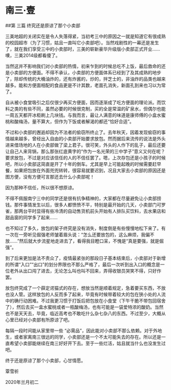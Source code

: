 # 南三·壹 

##第 三篇 终究还是原谅了那个小卖部

三美地超的关闭实在是令人失落得紧，当初考三中的原因之一就是知道它有很成熟的校园超市（为了习惯，姑且一直叫它小卖部吧）。当然戏剧性的一幕还是发生了，就在我们享受三中的小卖部时，三美的崭新豪华升级版小卖部正式开业……噢，三美2014级都看傻了。

当然这并不影响我们对小卖部的热情，初来乍到的时候总吃不上饭，最后救命的还是小卖部的方便面。不得不承认，小卖部的方便面体系已经到了及其成熟的地步了，除却传统的大桶油炸的，还有炸酱的，炒的，拌芝士的，非油炸的品类也越来越多。能和方便面相配的食品更是不计其数，老面孔消失，新面孔到来也习以为常了。 

自从被小食堂吸引之后仅很少再买方便面，因而逐渐成了吃方便面的理论派。而饮料之类的有些不同，虽然必要的时候很克制，买的全是常温的矿泉水，但偶尔也能一周五天都开冰柜刷上几块钱。与我而言，最让人满意的味道是康师傅的小盒水蜜桃和酸梅汤，量不算大，但作为下饭或者解渴的都还“恰好合适”。

不过和小卖部的邂逅却因为不法者的偷窃所终止了。去年秋天，因着发现偷窃的事情越来越多，曾经出入自由的小卖部开始要求放包。然而据后来流传的说法是外头进来借场地的人在小卖部做了梁上君子。很可笑，外头的人作下的乱子，最后还要让自己人来背锅，那么那张红底黄字的“作为一名光荣的三中学子”意义又何在呢？要求放包，不过是对应该信任的人的不信任罢了。嗯，上次存包还是小孩子的时候吧，所以小卖部这简直是开了十年的倒车。尤其是早上可能起晚的时候需要赶早餐，如果把包放在外面兜兜转转，很容易就要迟到，况且大家去小卖部的原因还是图方便，没有方便可言那还去什么小卖部呢！

因为那种不信任，所以很不想原谅。

不得不佩服南宁三中的同学还是很有抗争精神的，大家都在尽量避免让小卖部捞钱。那件事情发生以后，很多人都愤愤不平，特别是最开始的几天，小卖部门可罗雀，那两台平时显得有些冷清的自动售货机前头开始有人排队买饮料，去水果店和甜品窗的同学多了起来……

也不知过了多久，放包的架子终究是没有消失，制度倒是有些慢慢地松下来了。有一次在一旁听见倔强老师皱着眉头说：“怎么还要放包的，这么麻烦，我偏不放……”然后就大步流星地走进去了，看得我目瞪口呆，不愧是“真是要强，就是倔强”。

到了后来更加是法不责众了，疫情最紧张的那段日子基本结束后，小卖部对于新增的所谓“入口”“出口”的划分界限也不那么严格了，最后一次听到出入口的概念是一位老外从出口闯了进去，无论怎么叫也叫不回来，弄得收银员哭笑不得，只好作罢。

放包终究成了一个薛定谔猫式的存在，想放当然是顺着规定，急着要买东西，不放也没人管。这样放包的人反而多了起来，毕竟有时候带着较大的包在狭小处的人流中的确行动困难。不过我更习惯于打饭后把包放在小食堂（下午干脆不带包回宿舍了），然后去买一盒水蜜桃或者一瓶酸梅汤，也有可能是一袋爱特浓的酸奶。当然也不是天天去，毕竟，临近高考也不敢吃什么杂七杂八的东西。不过至少，大概从心里已经对小卖部有所原谅了吧。

每隔一段时间能从家里带一些 “必需品”，因此能对小卖部不那么依赖。对于外地生，或者家离南三很远的同学，小卖部还是一个不太可能失去的存在。所以还是一直希望小卖部能继续在南三好好开下去。至于一些烂活，姑且就当什么也没发生过吧。

终于还是原谅了那个小卖部，心甘情愿。

覃雪祈

2020年兰月初二
